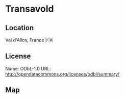 # Transavold
    
## Location

Val d'Allos, France 🇫🇷

## License

Name: ODbL-1.0
URL: http://opendatacommons.org/licenses/odbl/summary/

## Map

<WorldMap topic="public-transport/rtfs-rt/Transavold/vehicle_positions/#" />
